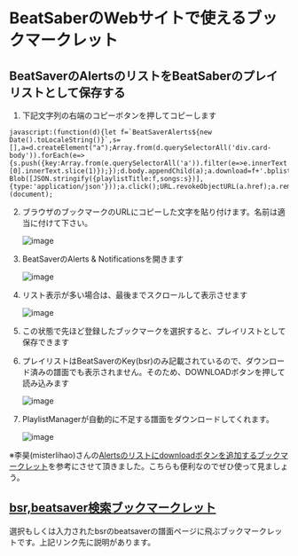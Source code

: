 # BeatSaberのWebサイトで使えるブックマークレット

## BeatSaverのAlertsのリストをBeatSaberのプレイリストとして保存する

1. 下記文字列の右端のコピーボタンを押してコピーします
```
javascript:(function(d){let f=`BeatSaverAlerts${new Date().toLocaleString()}`,s=[],a=d.createElement("a");Array.from(d.querySelectorAll('div.card-body')).forEach(e=>{s.push({key:Array.from(e.querySelectorAll('a')).filter(e=>e.innerText.startsWith('#'))[0].innerText.slice(1)});});d.body.appendChild(a);a.download=f+'.bplist';a.href=URL.createObjectURL(new Blob([JSON.stringify({playlistTitle:f,songs:s})],{type:'application/json'}));a.click();URL.revokeObjectURL(a.href);a.remove();})(document);
```
2. ブラウザのブックマークのURLにコピーした文字を貼り付けます。名前は適当に付けて下さい。

    ![image](https://github.com/user-attachments/assets/432e6ae4-70f1-42b7-902b-4e38389bc156)
3. BeatSaverのAlerts & Notificationsを開きます

    ![image](https://github.com/user-attachments/assets/3f220c47-f538-4121-b30d-e6acab9b948b)
4. リスト表示が多い場合は、最後までスクロールして表示させます

    ![image](https://github.com/user-attachments/assets/b3f3f073-f15b-40ab-9c91-5abdc4fe4146)
5. この状態で先ほど登録したブックマークを選択すると、プレイリストとして保存できます
6. プレイリストはBeatSaverのKey(bsr)のみ記載されているので、ダウンロード済みの譜面でも表示されません。そのため、DOWNLOADボタンを押して読み込みます

    ![image](https://github.com/user-attachments/assets/34981990-98bd-4593-bc85-08732816533a)
7. PlaylistManagerが自動的に不足する譜面をダウンロードしてくれます。

    ![image](https://github.com/user-attachments/assets/abee2438-e2d8-4583-93a7-8073343b11e7)

※李昊(misterlihao)さんの[Alertsのリストにdownloadボタンを追加するブックマークレット](https://x.com/misterlihao/status/1814543927762169927)を参考にさせて頂きました。こちらも便利なのでぜひ使って見ましょう。

## [bsr,beatsaver検索ブックマークレット](https://docs.google.com/document/d/1iqraopptZzW_y9I3TJo076GYlQ6PLYbzqduI66vhS74/edit?usp=sharing)
選択もしくは入力されたbsrのbeatsaverの譜面ページに飛ぶブックマークレットです。上記リンク先に説明があります。
